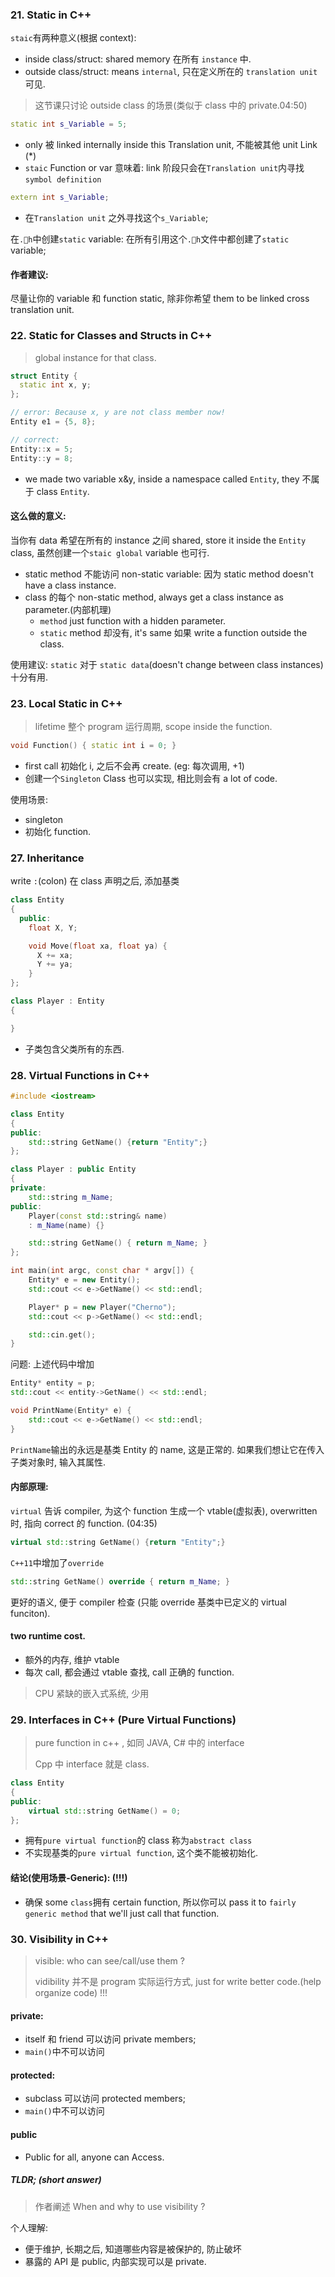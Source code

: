 ### 21. Static in C++

`staic`有两种意义(根据 context):

* inside class/struct: shared memory 在所有 `instance` 中.
* outside class/struct: means `internal`, 只在定义所在的 `translation unit` 可见.

> 这节课只讨论 outside class 的场景(类似于 class 中的 private.04:50)

```cpp
static int s_Variable = 5;
```

* only 被 linked internally inside this Translation unit, 不能被其他 unit Link (\*)
* `staic` Function or var 意味着: link 阶段只会在`Translation unit`内寻找`symbol definition`

```cpp
extern int s_Variable;
```

* 在`Translation unit` 之外寻找这个`s_Variable`;

在`.h`中创建`static` variable: 在所有引用这个`.h`文件中都创建了`static` variable;

#### 作者建议:

尽量让你的 variable 和 function static, 除非你希望 them to be linked cross translation unit.

### 22. Static for Classes and Structs in C++

> global instance for that class.

```cpp
struct Entity {
  static int x, y;
};

// error: Because x, y are not class member now!
Entity e1 = {5, 8};

// correct:
Entity::x = 5;
Entity::y = 8;
```

* we made two variable x&y, inside a namespace called `Entity`, they 不属于 class `Entity`.

#### 这么做的意义:

当你有 data 希望在所有的 instance 之间 shared, store it inside the `Entity` class, 虽然创建一个`staic global` variable 也可行.

* static method 不能访问 non-static variable: 因为 static method doesn't have a class instance.
* class 的每个 non-static method, always get a class instance as parameter.(内部机理)
  * `method` just function with a hidden parameter.
  * `static` method 却没有, it's same 如果 write a function outside the class.

使用建议: `static` 对于 `static data`(doesn't change between class instances) 十分有用.

### 23. Local Static in C++

> lifetime 整个 program 运行周期, scope inside the function.

```cpp
void Function() { static int i = 0; }
```

* first call 初始化 i, 之后不会再 create. (eg: 每次调用, +1)
* 创建一个`Singleton` Class 也可以实现, 相比则会有 a lot of code.

使用场景:

* singleton
* 初始化 function.

### 27. Inheritance

write `:`(colon) 在 class 声明之后, 添加基类

```cc
class Entity
{
  public:
    float X, Y;

    void Move(float xa, float ya) {
      X += xa;
      Y += ya;
    }
};

class Player : Entity
{

}
```

* 子类包含父类所有的东西.

### 28. Virtual Functions in C++

```cc
#include <iostream>

class Entity
{
public:
    std::string GetName() {return "Entity";}
};

class Player : public Entity
{
private:
    std::string m_Name;
public:
    Player(const std::string& name)
    : m_Name(name) {}

    std::string GetName() { return m_Name; }
};

int main(int argc, const char * argv[]) {
    Entity* e = new Entity();
    std::cout << e->GetName() << std::endl;

    Player* p = new Player("Cherno");
    std::cout << p->GetName() << std::endl;

    std::cin.get();
}
```

问题: 上述代码中增加

```cc
Entity* entity = p;
std::cout << entity->GetName() << std::endl;

void PrintName(Entity* e) {
    std::cout << e->GetName() << std::endl;
}
```

`PrintName`输出的永远是基类 Entity 的 name, 这是正常的.
如果我们想让它在传入子类对象时, 输入其属性.

#### 内部原理:

`virtual` 告诉 compiler, 为这个 function 生成一个 vtable(虚拟表), overwritten 时, 指向 correct 的 function. (04:35)

```cc
virtual std::string GetName() {return "Entity";}
```

`C++11`中增加了`override`

```cc
std::string GetName() override { return m_Name; }
```

更好的语义, 便于 compiler 检查 (只能 override 基类中已定义的 virtual funciton).

#### two runtime cost.

* 额外的内存, 维护 vtable
* 每次 call, 都会通过 vtable 查找, call 正确的 function.

> CPU 紧缺的嵌入式系统, 少用

### 29. Interfaces in C++ (Pure Virtual Functions)

> pure function in c++ , 如同 JAVA, C# 中的 interface
>
> Cpp 中 interface 就是 class.

```cpp
class Entity
{
public:
    virtual std::string GetName() = 0;
};
```

* 拥有`pure virtual function`的 class 称为`abstract class`
* 不实现基类的`pure virtual function`, 这个类不能被初始化.

#### 结论(使用场景-Generic): (!!!)

* 确保 some `class`拥有 certain function, 所以你可以 pass it to `fairly generic method` that we'll just call that function.

### 30. Visibility in C++

> visible: who can see/call/use them ?
>
> vidibility 并不是 program 实际运行方式, just for write better code.(help organize code) !!!

#### private:

* itself 和 friend 可以访问 private members;
* `main()`中不可以访问

#### protected:

* subclass 可以访问 protected members;
* `main()`中不可以访问

#### public

* Public for all, anyone can Access.

##### TLDR; (short answer)

> 作者阐述 When and why to use visibility ?

个人理解:

* 便于维护, 长期之后, 知道哪些内容是被保护的, 防止破坏
* 暴露的 API 是 public, 内部实现可以是 private.
